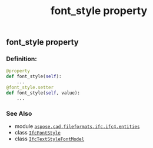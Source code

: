 ﻿---
title: font_style property
second_title: Aspose.CAD for Python via .NET API References
description: 
type: docs
weight: 60
url: /python-net/aspose.cad.fileformats.ifc.ifc4.entities/ifctextstylefontmodel/font_style/
is_root: false
---

## font_style property

### Definition:
```python
@property
def font_style(self):
    ...
@font_style.setter
def font_style(self, value):
    ...
```

### See Also
* module [`aspose.cad.fileformats.ifc.ifc4.entities`](../../)
* class [`IfcFontStyle`](/cad/python-net/aspose.cad.fileformats.ifc.ifc4.types/ifcfontstyle)
* class [`IfcTextStyleFontModel`](/cad/python-net/aspose.cad.fileformats.ifc.ifc4.entities/ifctextstylefontmodel)
